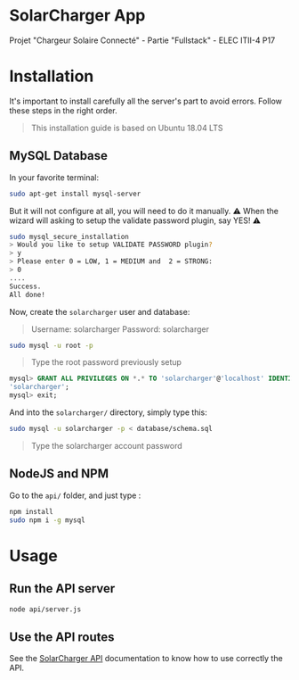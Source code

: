 
# SolarCharger App
Projet "Chargeur Solaire Connecté" - Partie "Fullstack" - ELEC ITII-4 P17

# Installation
It's important to install carefully all the server's part to avoid errors. Follow these steps in the right order.
> This installation guide is based on Ubuntu 18.04 LTS

## MySQL Database
In your favorite terminal:
```bash
sudo apt-get install mysql-server
```
But it will not configure at all, you will need to do it manually.
:warning: When the wizard will asking to setup the validate password plugin, say YES! :warning:
```bash
sudo mysql_secure_installation
> Would you like to setup VALIDATE PASSWORD plugin?
> y
> Please enter 0 = LOW, 1 = MEDIUM and  2 = STRONG:
> 0
....
Success.
All done!
```
Now, create the `solarcharger` user and database:
> Username: solarcharger
> Password: solarcharger

```bash
sudo mysql -u root -p
```
> Type the root password previously setup
```sql
mysql> GRANT ALL PRIVILEGES ON *.* TO 'solarcharger'@'localhost' IDENTIFIED BY 
'solarcharger';
mysql> exit;
```
And into the `solarcharger/` directory, simply type this:
```bash
sudo mysql -u solarcharger -p < database/schema.sql
```
> Type the solarcharger account password
 
## NodeJS and NPM
Go to the `api/` folder, and just type :
```bash
npm install
sudo npm i -g mysql
```

# Usage

## Run the API server
```bash
node api/server.js
```

## Use the API routes
See the [SolarCharger API](https://documenter.getpostman.com/view/7553528/S1M2RkwV) documentation to know how to use correctly the API.
